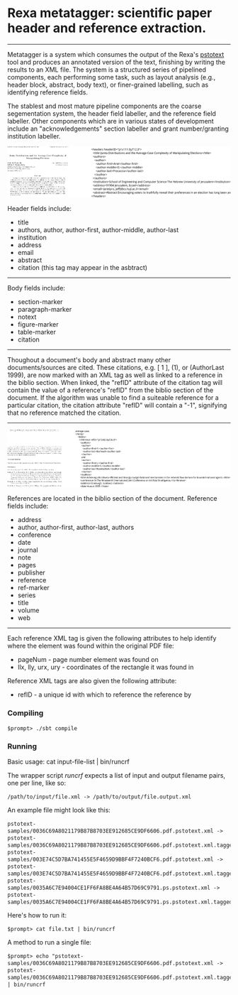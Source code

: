 Rexa metatagger: scientific paper header and reference extraction.
===================
-----

Metatagger is a system which consumes the output of the Rexa's
[pstotext](https://github.com/iesl/rexa1-pstotext) tool and produces an annotated version of the
text, finishing by writing the results to an XML file. The system is a structured series of pipelined
components, each performing some task, such as layout analysis (e.g., header block, abstract,
body text), or finer-grained labelling, such as identifying reference fields.

The stablest and most mature pipeline components are the coarse segementation system, the
header field labeller, and the reference field labeller. Other components which are in various
states of development include an "acknowledgements" section labeller and grant number/granting
institution labeller.

![Alt text](./docs/img/pdf-and-meta-hdr.png)

Header fields include: 

   + title
   + authors, author, author-first, author-middle, author-last
   + institution
   + address
   + email
   + abstract
   + citation (this tag may appear in the asbtract)

- - - 

Body fields include: 

   + section-marker
   + paragraph-marker
   + notext
   + figure-marker
   + table-marker
   + citation

- - - 

Thoughout a document's body and abstract many other documents/sources are cited. These citations, e.g. [ 1 ], (1), or (AuthorLast 1999), 
are now marked with an XML tag as well as linked to a reference in the biblio section.  When linked, the "refID" attribute of the citation 
tag will contain the value of a reference's "refID" from the biblio section of the document.  If the algorithm was unable to find a 
suiteable reference for a particular citation, the citation attribute "refID" will contain a "-1", signifying that no reference matched the citation. 

- - -

![Alt text](./docs/img/pdf-and-meta-ref.png)

References are located in the biblio section of the document. Reference fields include:

   + address
   + author, author-first, author-last, authors
   + conference
   + date
   + journal
   + note
   + pages
   + publisher
   + reference
   + ref-marker
   + series
   + title
   + volume
   + web

- - - 

Each reference XML tag is given the following attributes to help identify where the 
element was found within the original PDF file: 

   + pageNum - page number element was found on
   + llx, lly, urx, ury - coordinates of the rectangle it was found in


Reference XML tags are also given the following attribute: 

   + refID - a unique id with which to reference the reference by

### Compiling



    $prompt> ./sbt compile

### Running


Basic usage: cat input-file-list | bin/runcrf

The wrapper script *runcrf* expects a list of input and output filename pairs, one per line,
like so:

    /path/to/input/file.xml -> /path/to/output/file.output.xml

An example file might look like this:

	pstotext-samples/0036C69A8021179B87B8703EE912685CE9DF6606.pdf.pstotext.xml -> pstotext-samples/0036C69A8021179B87B8703EE912685CE9DF6606.pdf.pstotext.xml.tagged.xml
	pstotext-samples/003E74C5D7BA741455E5F4659D9BBF4F7240BCF6.pdf.pstotext.xml -> pstotext-samples/003E74C5D7BA741455E5F4659D9BBF4F7240BCF6.pdf.pstotext.xml.tagged.xml
	pstotext-samples/0035A6C7E94004CE1FF6FA8BE4A64B57D69C9791.ps.pstotext.xml -> pstotext-samples/0035A6C7E94004CE1FF6FA8BE4A64B57D69C9791.ps.pstotext.xml.tagged.xml

Here's how to run it:

    $prompt> cat file.txt | bin/runcrf

A method to run a single file:
	
	$prompt> echo "pstotext-samples/0036C69A8021179B87B8703EE912685CE9DF6606.pdf.pstotext.xml -> pstotext-samples/0036C69A8021179B87B8703EE912685CE9DF6606.pdf.pstotext.xml.tagged.xml" | bin/runcrf

